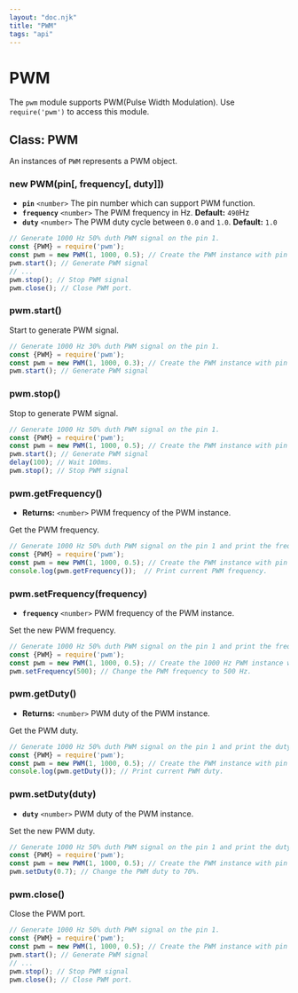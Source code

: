 ```yaml
---
layout: "doc.njk"
title: "PWM"
tags: "api"
---
```


# PWM

The `pwm` module supports PWM(Pulse Width Modulation). Use `require('pwm')` to access this module.

## Class: PWM

An instances of `PWM` represents a PWM object.

### new PWM(pin\[, frequency\[, duty]])

* **`pin`** `<number>` The pin number which can support PWM function.
* **`frequency`** `<number>` The PWM frequency in Hz. **Default:** `490`Hz
* **`duty`** `<number>` The PWM duty cycle between `0.0` and `1.0`. **Default:** `1.0`

```javascript
// Generate 1000 Hz 50% duth PWM signal on the pin 1.
const {PWM} = require('pwm'); 
const pwm = new PWM(1, 1000, 0.5); // Create the PWM instance with pin 1
pwm.start(); // Generate PWM signal
// ...
pwm.stop(); // Stop PWM signal
pwm.close(); // Close PWM port.
```

### pwm.start()

Start to generate PWM signal.

```javascript
// Generate 1000 Hz 30% duth PWM signal on the pin 1.
const {PWM} = require('pwm'); 
const pwm = new PWM(1, 1000, 0.3); // Create the PWM instance with pin 1
pwm.start(); // Generate PWM signal
```

### pwm.stop()

Stop to generate PWM signal.

```javascript
// Generate 1000 Hz 50% duth PWM signal on the pin 1.
const {PWM} = require('pwm'); 
const pwm = new PWM(1, 1000, 0.5); // Create the PWM instance with pin 1
pwm.start(); // Generate PWM signal
delay(100); // Wait 100ms.
pwm.stop(); // Stop PWM signal
```

### pwm.getFrequency()

* **Returns:** `<number>` PWM frequency of the PWM instance.

Get the PWM frequency.

```javascript
// Generate 1000 Hz 50% duth PWM signal on the pin 1 and print the frequency
const {PWM} = require('pwm'); 
const pwm = new PWM(1, 1000, 0.5); // Create the PWM instance with pin 1
console.log(pwm.getFrequency());  // Print current PWM frequency.
```

### pwm.setFrequency(frequency)

* **`frequency`** `<number>` PWM frequency of the PWM instance.

Set the new PWM frequency.

```javascript
// Generate 1000 Hz 50% duth PWM signal on the pin 1 and print the frequency
const {PWM} = require('pwm'); 
const pwm = new PWM(1, 1000, 0.5); // Create the 1000 Hz PWM instance with pin 1
pwm.setFrequency(500); // Change the PWM frequency to 500 Hz.
```

### pwm.getDuty()

* **Returns:** `<number>` PWM duty of the PWM instance.

Get the PWM duty.

```javascript
// Generate 1000 Hz 50% duth PWM signal on the pin 1 and print the duty
const {PWM} = require('pwm'); 
const pwm = new PWM(1, 1000, 0.5); // Create the PWM instance with pin 1
console.log(pwm.getDuty()); // Print current PWM duty.
```

### pwm.setDuty(duty)

* **`duty`** `<number>` PWM duty of the PWM instance.

Set the new PWM duty.

```javascript
// Generate 1000 Hz 50% duth PWM signal on the pin 1 and print the duty
const {PWM} = require('pwm'); 
const pwm = new PWM(1, 1000, 0.5); // Create the PWM instance with pin 1
pwm.setDuty(0.7); // Change the PWM duty to 70%.
```

### pwm.close()

Close the PWM port.

```javascript
// Generate 1000 Hz 50% duth PWM signal on the pin 1.
const {PWM} = require('pwm'); 
const pwm = new PWM(1, 1000, 0.5); // Create the PWM instance with pin 3
pwm.start(); // Generate PWM signal
// ...
pwm.stop(); // Stop PWM signal
pwm.close(); // Close PWM port.
```
